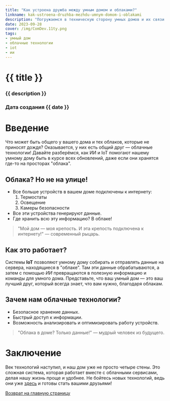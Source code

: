 ```yaml
---
title: "Как устроена дружба между умным домом и облаками?"
linkname: kak-ustroena-druzhba-mezhdu-umnym-domom-i-oblakami
description: "Погружаемся в техническую сторону умных домов и их связи с облачными технологиями."
date: 2023-09-28
cover: /img/ComDev.11ty.png
tags: 
- умный дом
- облачные технологии
- iot
- ии
---
```


# {{ title }}
### {{ description }}
### Дата создания {{ date }}

# Введение

Что может быть общего у вашего дома и тех облаков, которые не приносят дождя? Оказывается, у них есть общий друг — облачные технологии! Давайте разберёмся, как ИИ и IoT помогают нашему умному дому быть в курсе всех обновлений, даже если они хранятся где-то на просторах "облака".

## Облака? Но не на улице!

* Все больше устройств в вашем доме подключены к интернету:
  1. Термостаты
  1. Освещение
  1. Камеры безопасности
* Все эти устройства генерируют данные.
* Где хранить всю эту информацию? В облаке!

> "Мой дом — моя крепость. И эта крепость подключена к интернету!" — современный рыцарь.

## Как это работает?

Системы **IoT** позволяют умному дому собирать и отправлять данные на сервера, находящиеся в "облаке". Там эти данные обрабатываются, а затем с помощью *ИИ* превращаются в полезную информацию и команды для умного дома. Представьте, что ваш умный дом — это ваш лучший друг, который всегда знает, что вам нужно, благодаря облакам.

## Зачем нам облачные технологии?

* Безопасное хранение данных.
* Быстрый доступ к информации.
* Возможность анализировать и оптимизировать работу устройств.

> "Облака в доме? Только данные!" — мудрый человек из будущего.

# Заключение

Век технологий наступил, и наш дом уже не просто четыре стены. Это сложная система, которая работает вместе с облачными сервисами, делая нашу жизнь проще и удобнее. Не бойтесь новых технологий, ведь они уже [здесь](/) и готовы стать вашими друзьями!

[Возврат на главную страницу](/)
